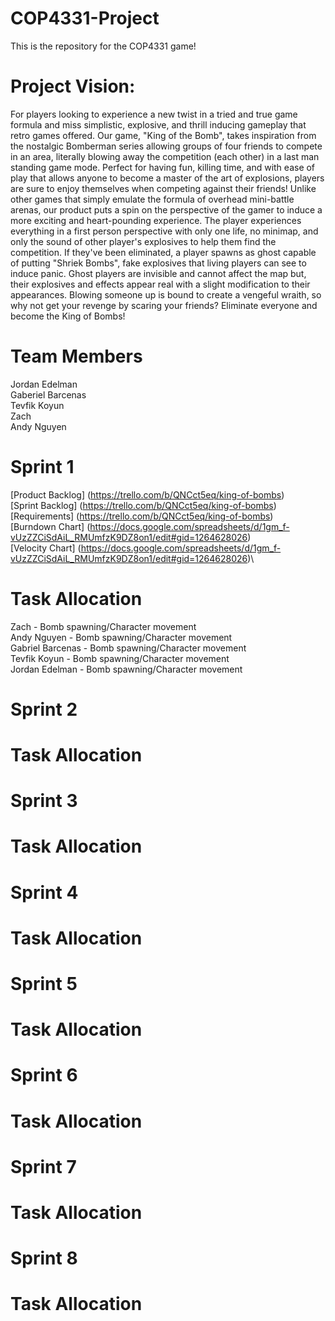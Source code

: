# COP4331-Project
This is the repository for the COP4331 game!

# Project Vision:
For players looking to experience a new twist in a tried and true game
formula and miss simplistic, explosive, and thrill inducing gameplay that
retro games offered. Our game, "King of the Bomb",
takes inspiration from the nostalgic Bomberman series allowing groups of four
friends to compete in an area, literally blowing away the competition (each other)
in a last man standing game mode. Perfect for having fun, killing time, and with
ease of play that allows anyone to become a master of the art of explosions,
players are sure to enjoy themselves when competing against their friends! Unlike other games
that simply emulate the formula of overhead mini-battle arenas, our product puts
a spin on the perspective of the gamer to induce a more exciting and
heart-pounding experience. The player experiences everything in a first person perspective
with only one life, no minimap, and only the sound of other player's explosives to help them find
the competition. If they've been eliminated, a player spawns as ghost capable of putting
"Shriek Bombs", fake explosives that living players can see to induce panic.
Ghost players are invisible and cannot affect the map but, their explosives and
effects appear real with a slight modification to their appearances.
Blowing someone up is bound to create a vengeful wraith,
so why not get your revenge by scaring your friends? Eliminate everyone and become the
King of Bombs!

# Team Members
Jordan Edelman\
Gaberiel Barcenas\
Tevfik Koyun\
Zach\
Andy Nguyen

# Sprint 1
[Product Backlog]  (https://trello.com/b/QNCct5eq/king-of-bombs)\
[Sprint Backlog]  (https://trello.com/b/QNCct5eq/king-of-bombs)\
[Requirements]  (https://trello.com/b/QNCct5eq/king-of-bombs)\
[Burndown Chart]  (https://docs.google.com/spreadsheets/d/1gm_f-vUzZZCiSdAiL_RMUmfzK9DZ8on1/edit#gid=1264628026)\
[Velocity Chart]  (https://docs.google.com/spreadsheets/d/1gm_f-vUzZZCiSdAiL_RMUmfzK9DZ8on1/edit#gid=1264628026)\

# Task Allocation
Zach - Bomb spawning/Character movement\
Andy Nguyen - Bomb spawning/Character movement\
Gabriel Barcenas - Bomb spawning/Character movement\
Tevfik Koyun - Bomb spawning/Character movement\
Jordan Edelman - Bomb spawning/Character movement

# Sprint 2

# Task Allocation

# Sprint 3

# Task Allocation

# Sprint 4

# Task Allocation

# Sprint 5

# Task Allocation

# Sprint 6

# Task Allocation

# Sprint 7

# Task Allocation

# Sprint 8

# Task Allocation
